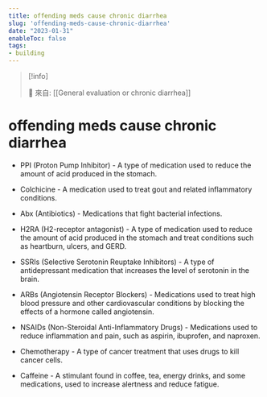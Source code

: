 ```yaml
---
title: offending meds cause chronic diarrhea
slug: 'offending-meds-cause-chronic-diarrhea'
date: "2023-01-31"
enableToc: false
tags:
- building
---
```


> [!info]
>
> 🌱 來自: [[General evaluation or chronic diarrhea]]

# offending meds cause chronic diarrhea

* PPI (Proton Pump Inhibitor) - A type of medication used to reduce the amount of acid produced in the stomach.

* Colchicine - A medication used to treat gout and related inflammatory conditions.

* Abx (Antibiotics) - Medications that fight bacterial infections.

* H2RA (H2-receptor antagonist) - A type of medication used to reduce the amount of acid produced in the stomach and treat conditions such as heartburn, ulcers, and GERD.

* SSRIs (Selective Serotonin Reuptake Inhibitors) - A type of antidepressant medication that increases the level of serotonin in the brain.

* ARBs (Angiotensin Receptor Blockers) - Medications used to treat high blood pressure and other cardiovascular conditions by blocking the effects of a hormone called angiotensin.

* NSAIDs (Non-Steroidal Anti-Inflammatory Drugs) - Medications used to reduce inflammation and pain, such as aspirin, ibuprofen, and naproxen.

* Chemotherapy - A type of cancer treatment that uses drugs to kill cancer cells.

* Caffeine - A stimulant found in coffee, tea, energy drinks, and some medications, used to increase alertness and reduce fatigue.

